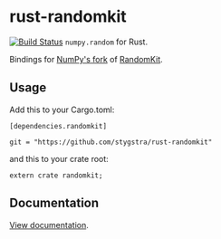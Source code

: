 rust-randomkit
==============

[![Build Status](https://travis-ci.org/stygstra/rust-randomkit.svg?branch=master)](https://travis-ci.org/stygstra/rust-randomkit)
`numpy.random` for Rust.

Bindings for [NumPy's fork](https://github.com/numpy/numpy/tree/master/numpy/random/mtrand)
of [RandomKit](http://js2007.free.fr/code/index.html#RandomKit).

Usage
-----

Add this to your Cargo.toml:

    [dependencies.randomkit]

    git = "https://github.com/stygstra/rust-randomkit"

and this to your crate root:

    extern crate randomkit;

Documentation
-------------

[View documentation](http://www.rust-ci.org/stygstra/rust-randomkit/doc/randomkit/).
